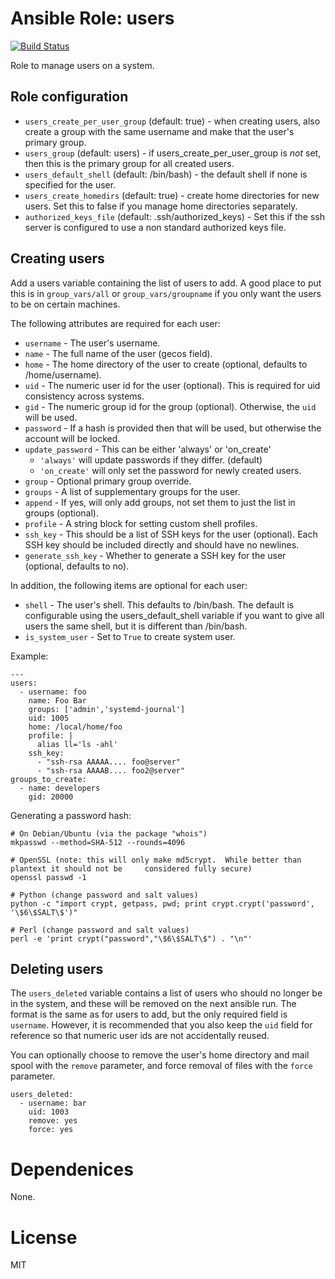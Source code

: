 # Ansible Role: users

[![Build Status](https://travis-ci.org/unxnn/ansible-role-users.svg?branch=master)](https://travis-ci.org/unxnn/ansible-role-users)

Role to manage users on a system.

## Role configuration

* `users_create_per_user_group` (default: true) - when creating users, also
  create a group with the same username and make that the user's primary
  group.
* `users_group` (default: users) - if users_create_per_user_group is _not_ set,
  then this is the primary group for all created users.
* `users_default_shell` (default: /bin/bash) - the default shell if none is
  specified for the user.
* `users_create_homedirs` (default: true) - create home directories for new
  users. Set this to false if you manage home directories separately.
* `authorized_keys_file` (default: .ssh/authorized_keys) - Set this if the ssh server is configured to use a non standard authorized keys file.

## Creating users

Add a users variable containing the list of users to add. A good place to put
this is in `group_vars/all` or `group_vars/groupname` if you only want the
users to be on certain machines.

The following attributes are required for each user:

* `username` - The user's username.
* `name` - The full name of the user (gecos field).
* `home` - The home directory of the user to create (optional, defaults to /home/username).
* `uid` - The numeric user id for the user (optional). This is required for uid consistency
  across systems.
* `gid` - The numeric group id for the group (optional). Otherwise, the
  `uid` will be used.
* `password` - If a hash is provided then that will be used, but otherwise the
  account will be locked.
* `update_password` - This can be either 'always' or 'on_create'
  - `'always'` will update passwords if they differ. (default)
  - `'on_create'` will only set the password for newly created users.
* `group` - Optional primary group override.
* `groups` - A list of supplementary groups for the user.
* `append` - If yes, will only add groups, not set them to just the list in groups (optional).
* `profile` - A string block for setting custom shell profiles.
* `ssh_key` - This should be a list of SSH keys for the user (optional). Each SSH key
  should be included directly and should have no newlines.
* `generate_ssh_key` - Whether to generate a SSH key for the user (optional, defaults to no).

In addition, the following items are optional for each user:

* `shell` - The user's shell. This defaults to /bin/bash. The default is
  configurable using the users_default_shell variable if you want to give all
  users the same shell, but it is different than /bin/bash.
* `is_system_user` -  Set to `True` to create system user.

Example:

    ---
    users:
      - username: foo
        name: Foo Bar
        groups: ['admin','systemd-journal']
        uid: 1005
        home: /local/home/foo
        profile: |
          alias ll='ls -ahl'
        ssh_key:
          - "ssh-rsa AAAAA.... foo@server"
          - "ssh-rsa AAAAB.... foo2@server"
    groups_to_create:
      - name: developers
        gid: 20000

Generating a password hash:

    # On Debian/Ubuntu (via the package "whois")
    mkpasswd --method=SHA-512 --rounds=4096
    
    # OpenSSL (note: this will only make md5crypt.  While better than plantext it should not be     considered fully secure)
    openssl passwd -1
    
    # Python (change password and salt values)
    python -c "import crypt, getpass, pwd; print crypt.crypt('password', '\$6\$SALT\$')"
    
    # Perl (change password and salt values)
    perl -e 'print crypt("password","\$6\$SALT\$") . "\n"'

## Deleting users

The `users_deleted` variable contains a list of users who should no longer be
in the system, and these will be removed on the next ansible run. The format
is the same as for users to add, but the only required field is `username`.
However, it is recommended that you also keep the `uid` field for reference so
that numeric user ids are not accidentally reused.

You can optionally choose to remove the user's home directory and mail spool with
the `remove` parameter, and force removal of files with the `force` parameter.

    users_deleted:
      - username: bar
        uid: 1003
        remove: yes
        force: yes

# Dependenices

None.

# License

MIT
